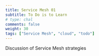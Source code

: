 ```yaml
---
title: Service Mesh 01
subtitle: To Do is to Learn
# type: chal
comments: false
weight: 30
tags: ["Service Mesh", "cloud", "todo"]
---
```

Discussion of Service Mesh strategies